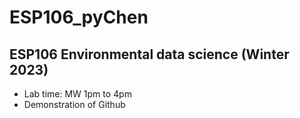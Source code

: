 # ESP106_pyChen
## ESP106 Environmental data science (Winter 2023)
* Lab time: MW 1pm to 4pm
* Demonstration of Github
